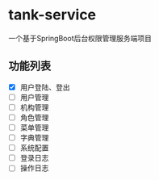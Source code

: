 # tank-service

一个基于SpringBoot后台权限管理服务端项目

## 功能列表

- [x] 用户登陆、登出
- [ ] 用户管理
- [ ] 机构管理
- [ ] 角色管理
- [ ] 菜单管理
- [ ] 字典管理
- [ ] 系统配置
- [ ] 登录日志
- [ ] 操作日志